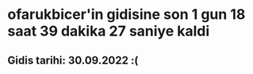 # ofarukbicer'in gidisine son 1 gun 18 saat 39 dakika 27 saniye kaldi

## Gidis tarihi: 30.09.2022 :(
